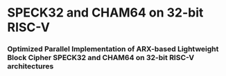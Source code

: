 # SPECK32 and CHAM64 on 32-bit RISC-V

### Optimized Parallel Implementation of ARX-based Lightweight Block Cipher SPECK32 and CHAM64 on 32-bit RISC-V architectures
